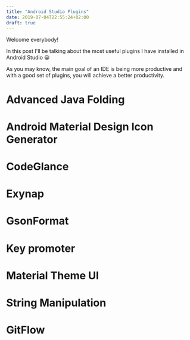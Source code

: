 ```yaml
---
title: "Android Studio Plugins"
date: 2019-07-04T22:55:24+02:00
draft: true
---
```

Welcome everybody!

In this post I'll be talking about the most useful plugins I have installed in Android Studio 😀

As you may know, the main goal of an IDE is being more productive and with a good set of plugins, you will achieve a better productivity.

# Advanced Java Folding

# Android Material Design Icon Generator
# CodeGlance
# Exynap
# GsonFormat
# Key promoter
# Material Theme UI
# String Manipulation
# GitFlow
